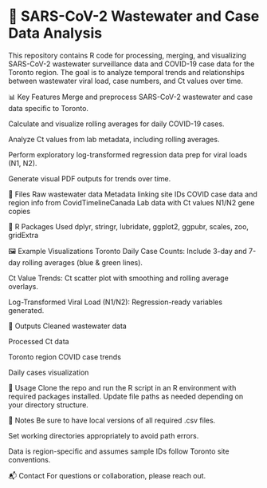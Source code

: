 # 🧬 SARS-CoV-2 Wastewater and Case Data Analysis
This repository contains R code for processing, merging, and visualizing SARS-CoV-2 wastewater surveillance data and COVID-19 case data for the Toronto region. The goal is to analyze temporal trends and relationships between wastewater viral load, case numbers, and Ct values over time.

📊 Key Features
Merge and preprocess SARS-CoV-2 wastewater and case data specific to Toronto.

Calculate and visualize rolling averages for daily COVID-19 cases.

Analyze Ct values from lab metadata, including rolling averages.

Perform exploratory log-transformed regression data prep for viral loads (N1, N2).

Generate visual PDF outputs for trends over time.

📂 Files
Raw wastewater data
Metadata linking site IDs
COVID case data and region info from CovidTimelineCanada
Lab data with Ct values
N1/N2 gene copies

🧪 R Packages Used
dplyr, stringr, lubridate, ggplot2, ggpubr, scales, zoo, gridExtra

🖼️ Example Visualizations
Toronto Daily Case Counts: Include 3-day and 7-day rolling averages (blue & green lines).

Ct Value Trends: Ct scatter plot with smoothing and rolling average overlays.

Log-Transformed Viral Load (N1/N2): Regression-ready variables generated.

💾 Outputs
Cleaned wastewater data

Processed Ct data

Toronto region COVID case trends

Daily cases visualization

🚀 Usage
Clone the repo and run the R script in an R environment with required packages installed. Update file paths as needed depending on your directory structure.


📌 Notes
Be sure to have local versions of all required .csv files.

Set working directories appropriately to avoid path errors.

Data is region-specific and assumes sample IDs follow Toronto site conventions.

📬 Contact
For questions or collaboration, please reach out.
